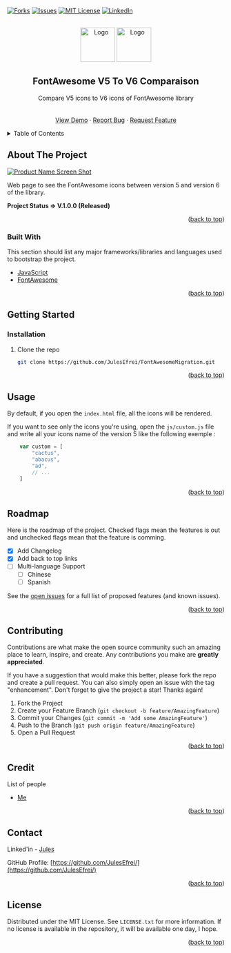 <div id="top"></div>

<!-- [![Contributors][contributors-shield]][contributors-url] -->
<!-- [![Stargazers][stars-shield]][stars-url] -->
[![Forks][forks-shield]][forks-url]
[![Issues][issues-shield]][issues-url]
[![MIT License][license-shield]][license-url]
[![LinkedIn][linkedin-shield]][linkedin-url]



<!-- PROJECT LOGO -->
<br />
<div align="center">
  
  <img src="https://drive.google.com/file/d/1r-jF3BzDkdkFfINkQbTOpzsJgt97RjZB/view?usp=sharing" alt="Logo" width="80" height="80" />
  <img src="https://drive.google.com/uc?export=view&id=1r-jF3BzDkdkFfINkQbTOpzsJgt97RjZB" alt="Logo" width="80" height="80" />

  <h2 align="center">FontAwesome V5 To V6 Comparaison</h2>

  <p align="center">
    Compare V5 icons to V6 icons of FontAwesome library
    <br />
    <!-- <a href="https://github.com/JulesEfrei/FontAwesomeMigration"><strong>Explore the docs</strong></a> -->
    <br />
    <br />
    <a href="https://github.com/JulesEfrei/FontAwesomeMigration">View Demo</a>
    ·
    <a href="https://github.com/JulesEfrei/FontAwesomeMigration/issues">Report Bug</a>
    ·
    <a href="https://github.com/JulesEfrei/FontAwesomeMigration/pulls">Request Feature</a>
  </p>
</div>



<!-- TABLE OF CONTENTS -->
<details>
  <summary>Table of Contents</summary>
  <ol>
    <li>
      <a href="#about-the-project">About The Project</a>
      <ul>
        <li><a href="#built-with">Built With</a></li>
      </ul>
    </li>
    <li>
      <a href="#getting-started">Getting Started</a>
      <ul>
        <li><a href="#installation">Installation</a></li>
      </ul>
    </li>
    <li><a href="#usage">Usage</a></li>
    <li><a href="#roadmap">Roadmap / Features</a></li>
    <li><a href="#contributing">Contributing</a></li>
    <li><a href="#license">License</a></li>
    <li><a href="#contact">Contact</a></li>
    <li><a href="#credit">Credit</a></li>
  </ol>
</details>



<!-- ABOUT THE PROJECT -->
## About The Project

[![Product Name Screen Shot][product-screenshot]](https://example.com)

Web page to see the FontAwesome icons between version 5 and version 6 of the library.

**Project Status => V.1.0.0 (Released)**


<p align="right">(<a href="#top">back to top</a>)</p>



### Built With

This section should list any major frameworks/libraries and languages used to bootstrap the project.

* [JavaScript](https://developer.mozilla.org/fr/docs/Web/JavaScript)
* [FontAwesome](https://fontawesome.com/)

<p align="right">(<a href="#top">back to top</a>)</p>



<!-- GETTING STARTED -->
## Getting Started


### Installation

1. Clone the repo
   ```sh
   git clone https://github.com/JulesEfrei/FontAwesomeMigration.git
   ```

<p align="right">(<a href="#top">back to top</a>)</p>



<!-- USAGE EXAMPLES -->
## Usage

By default, if you open the `index.html` file, all the icons will be rendered.

If you want to see only the icons you're using, open the `js/custom.js` file and write all your icons name of the version 5 like the following exemple :

```js
    var custom = [
        "cactus",
        "abacus",
        "ad",
        // ...
    ]
```

<!-- _For more examples, please refer to the [Documentation](https://example.com)_ -->

<p align="right">(<a href="#top">back to top</a>)</p>



<!-- ROADMAP -->
## Roadmap

Here is the roadmap of the project. Checked flags mean the features is out and unchecked flags mean that the feature is comming.

- [x] Add Changelog
- [x] Add back to top links
- [ ] Multi-language Support
    - [ ] Chinese
    - [ ] Spanish

See the [open issues](https://github.com/JulesEfrei/FontAwesomeMigration/issues) for a full list of proposed features (and known issues).

<p align="right">(<a href="#top">back to top</a>)</p>



<!-- CONTRIBUTING -->
## Contributing

Contributions are what make the open source community such an amazing place to learn, inspire, and create. Any contributions you make are **greatly appreciated**.

If you have a suggestion that would make this better, please fork the repo and create a pull request. You can also simply open an issue with the tag "enhancement".
Don't forget to give the project a star! Thanks again!

1. Fork the Project
2. Create your Feature Branch (`git checkout -b feature/AmazingFeature`)
3. Commit your Changes (`git commit -m 'Add some AmazingFeature'`)
4. Push to the Branch (`git push origin feature/AmazingFeature`)
5. Open a Pull Request

<p align="right">(<a href="#top">back to top</a>)</p>



<!-- Credit -->
## Credit

List of people

* [Me](https://github.com/JulesEfrei)

<p align="right">(<a href="#top">back to top</a>)</p>



<!-- CONTACT -->
## Contact

Linked'in - [Jules](https://www.linkedin.com/in/jules-bruzeau/)

GitHub Profile: [https://github.com/JulesEfrei/](https://github.com/JulesEfrei/)

<p align="right">(<a href="#top">back to top</a>)</p>



<!-- LICENSE -->
## License

Distributed under the MIT License. See `LICENSE.txt` for more information. If no license is available in the repository, it will be available one day, I hope.

<p align="right">(<a href="#top">back to top</a>)</p>






<!-- MARKDOWN LINKS & IMAGES -->
<!-- [contributors-shield]: https://img.shields.io/github/contributors/JulesEfrei/FontAwesomeMigration.svg?style=for-the-badge
[contributors-url]: https://github.com/JulesEfrei/FontAwesomeMigration/graphs/contributors -->
<!-- [stars-shield]: https://img.shields.io/github/stars/JulesEfrei/FontAwesomeMigration.svg?style=for-the-badge
[stars-url]: https://github.com/JulesEfrei/FontAwesomeMigration/stargazers -->
[forks-shield]: https://img.shields.io/github/forks/JulesEfrei/FontAwesomeMigration.svg?style=for-the-badge
[forks-url]: https://github.com/JulesEfrei/FontAwesomeMigration/network/members
[issues-shield]: https://img.shields.io/github/issues/JulesEfrei/FontAwesomeMigration.svg?style=for-the-badge
[issues-url]: https://github.com/JulesEfrei/FontAwesomeMigration/issues
[license-shield]: https://img.shields.io/github/license/JulesEfrei/FontAwesomeMigration.svg?style=for-the-badge
[license-url]: https://github.com/JulesEfrei/FontAwesomeMigration/blob/master/LICENSE.txt
[linkedin-shield]: https://img.shields.io/badge/-LinkedIn-black.svg?style=for-the-badge&logo=linkedin&colorB=555
[linkedin-url]: https://www.linkedin.com/in/jules-bruzeau/
[product-screenshot]: images/screenshot.png